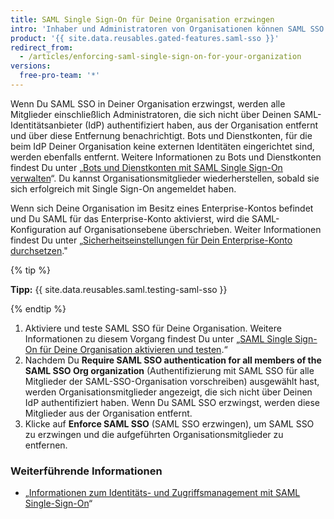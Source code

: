 ```yaml
---
title: SAML Single Sign-On für Deine Organisation erzwingen
intro: 'Inhaber und Administratoren von Organisationen können SAML SSO erzwingen, sodass sich alle Organisationsmitglieder über einen Identitätsanbieter (IdP) authentifizieren müssen.'
product: '{{ site.data.reusables.gated-features.saml-sso }}'
redirect_from:
  - /articles/enforcing-saml-single-sign-on-for-your-organization
versions:
  free-pro-team: '*'
---
```


Wenn Du SAML SSO in Deiner Organisation erzwingst, werden alle Mitglieder einschließlich Administratoren, die sich nicht über Deinen SAML-Identitätsanbieter (IdP) authentifiziert haben, aus der Organisation entfernt und über diese Entfernung benachrichtigt. Bots und Dienstkonten, für die beim IdP Deiner Organisation keine externen Identitäten eingerichtet sind, werden ebenfalls entfernt. Weitere Informationen zu Bots und Dienstkonten findest Du unter „[Bots und Dienstkonten mit SAML Single Sign-On verwalten](/articles/managing-bots-and-service-accounts-with-saml-single-sign-on)“. Du kannst Organisationsmitglieder wiederherstellen, sobald sie sich erfolgreich mit Single Sign-On angemeldet haben.

Wenn sich Deine Organisation im Besitz eines Enterprise-Kontos befindet und Du SAML für das Enterprise-Konto aktivierst, wird die SAML-Konfiguration auf Organisationsebene überschrieben. Weiter Informationen findest Du unter „[Sicherheitseinstellungen für Dein Enterprise-Konto durchsetzen](/github/setting-up-and-managing-your-enterprise-account/enforcing-security-settings-in-your-enterprise-account)."

{% tip %}

**Tipp:** {{ site.data.reusables.saml.testing-saml-sso }}

{% endtip %}

1. Aktiviere und teste SAML SSO für Deine Organisation. Weitere Informationen zu diesem Vorgang findest Du unter „[SAML Single Sign-On für Deine Organisation aktivieren und testen](/articles/enabling-and-testing-saml-single-sign-on-for-your-organization).“
2. Nachdem Du **Require SAML SSO authentication for all members of the SAML SSO Org organization** (Authentifizierung mit SAML SSO für alle Mitglieder der SAML-SSO-Organisation vorschreiben) ausgewählt hast, werden Organisationsmitglieder angezeigt, die sich nicht über Deinen IdP authentifiziert haben. Wenn Du SAML SSO erzwingst, werden diese Mitglieder aus der Organisation entfernt.
3. Klicke auf **Enforce SAML SSO** (SAML SSO erzwingen), um SAML SSO zu erzwingen und die aufgeführten Organisationsmitglieder zu entfernen.

### Weiterführende Informationen

- „[Informationen zum Identitäts- und Zugriffsmanagement mit SAML Single-Sign-On](/articles/about-identity-and-access-management-with-saml-single-sign-on)“
